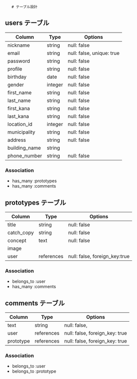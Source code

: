        # テーブル設計

## users テーブル

| Column           | Type          | Options                   |
| ---------------- | ------------- | ------------------------- |
| nickname         | string        | null: false               |
| email            | string        | null: false, unique: true |
| password         | string        | null: false               |
| profile          | string        | null: false               |
| birthday         | date          | null: false               |
| gender           | integer       | null: false               |
| first_name       | string        | null: false               |
| last_name        | string        | null: false               |
| first_kana       | string        | null: false               |
| last_kana        | string        | null: false               |
| location_id      | integer       | null: false               |
| municipality     | string        | null: false               |
| address          | string        | null: false               |
| building_name    | string        |                           |
| phone_number     | string        | null: false               |

### Association

- has_many :prototypes
- has_many :comments

## prototypes テーブル

| Column      | Type        | Options                       |
| --------    | ------      | -----------                   |
| title       | string      | null: false                   |
| catch_copy  | string      | null: false                   |
| concept     | text        | null: false                   |
| image       |             |                               |
| user        | references  | null: false, foreign_key:true |

### Association

- belongs_to :user
- has_many :comments


## comments テーブル

| Column      | Type       |  Options                       |
| -------     | ---------- | ------------------------------ |
| text        | string     | null: false,                   |
| user        | references | null: false, foreign_key: true |
| prototype   | references | null: false, foreign_key: true |

### Association

- belongs_to :user
- belongs_to :prototype